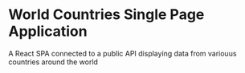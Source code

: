 # World Countries Single Page Application
A React SPA connected to a public API displaying data from variouus countries around the world
